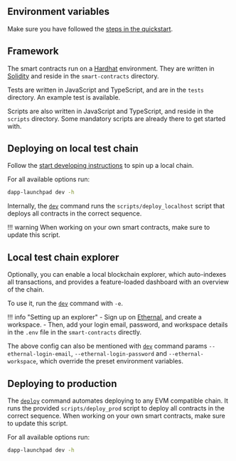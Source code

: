 ## Environment variables

Make sure you have followed the [steps in the quickstart](quickstart.md#set-up-environment-variables).

## Framework

The smart contracts run on a [Hardhat](https://hardhat.org/) environment. They are written in [Solidity](https://docs.soliditylang.org/) and reside in the `smart-contracts` directory.

Tests are written in JavaScript and TypeScript, and are in the `tests` directory. An example test is available.

Scripts are also written in JavaScript and TypeScript, and reside in the `scripts` directory. Some mandatory scripts are already there to get started with.

## Deploying on local test chain

Follow the [start developing instructions](quickstart.md#start-developing) to spin up a local chain.

For all available options run:

```sh
dapp-launchpad dev -h
```

Internally, the [`dev`](commands.md#dev) command runs the `scripts/deploy_localhost` script that deploys all contracts in the correct sequence. 

!!! warning
    When working on your own smart contracts, make sure to update this script.

## Local test chain explorer

Optionally, you can enable a local blockchain explorer, which auto-indexes all transactions, and provides a feature-loaded dashboard with an overview of the chain.

To use it, run the [`dev`](commands.md#dev) command with `-e`.

!!! info "Setting up an explorer"
    - Sign up on [Ethernal](https://app.tryethernal.com/), and create a workspace. 
    - Then, add your login email, password, and workspace details in the `.env` file in the `smart-contracts` directly.

The above config can also be mentioned with [`dev`](commands.md#dev) command params `--ethernal-login-email`, `--ethernal-login-password` and `--ethernal-workspace`, which override the preset environment variables.

## Deploying to production

The [`deploy`](commands.md#deploy) command automates deploying to any EVM compatible chain. It runs the provided `scripts/deploy_prod` script to deploy all contracts in the correct sequence. When working on your own smart contracts, make sure to update this script.

For all available options run:

```sh
dapp-launchpad dev -h
```